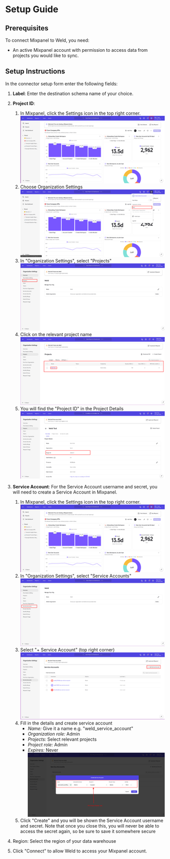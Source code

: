 # Setup Guide

## Prerequisites
To connect Mixpanel to Weld, you need:
- An active Mixpanel account with permission to access data from projects you would like to sync.


## Setup Instructions
<!-- ### Step 1 - Begin Configuration -->
In the connector setup form enter the following fields:  
1. **Label**: Enter the destination schema name of your choice.
2. **Project ID**: 
    1. In Mixpanel, click the Settings icon in the top right corner.
    ![image settings](images/mixpanel_1_settings.png?raw=true)
    2. Choose Organization Settings
    ![image organization](images/mixpanel_2_organization.png?raw=true)
    3. In "Organization Settings", select "Projects"  
    ![image projects](images/mixpanel_3_projects.png?raw=true)
    4. Click on the relevant project name 
    ![image project list](images/mixpanel_4_project_list.png?raw=true)
    5. You will find the "Project ID" in the Project Details
    ![image project id](images/mixpanel_5_project_id.png?raw=true)

3. **Service Account**: For the Service Account username and secret, you will need to create a Service Account in Mixpanel.  
    1. In Mixpanel, click the Settings icon in the top right corner.  
    ![image settings](images/mixpanel_1_settings.png?raw=true)
    2. In "Organization Settings", select "Service Accounts"  
    ![image service accounts](images/mixpanel_6_service_accounts.png?raw=true)
    3. Select "+ Service Account" (top right corner)
    ![image add service account](images/mixpanel_7_add_service_account.png?raw=true)
    4. Fill in the details and create service account
        - *Name:* Give it a name e.g. "weld_service_account"
        - *Organization role:* Admin
        - *Projects:* Select relevant projects
        - *Project role:* Admin
        - *Expires:* Never
    ![image create service accoint](images/mixpanel_8_create_service_account.png?raw=true)
    4. Click "Create" and you will be shown the Service Account username and secret. Note that once you close this, you will never be able to access the secret again, so be sure to save it somewhere secure
4. Region: Select the region of your data warehouse
5. Click "Connect" to allow Weld to access your Mixpanel account.